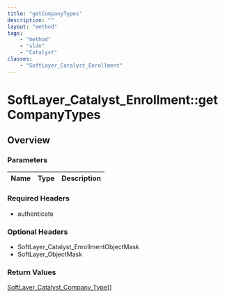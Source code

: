 ```yaml
---
title: "getCompanyTypes"
description: ""
layout: "method"
tags:
    - "method"
    - "sldn"
    - "Catalyst"
classes:
    - "SoftLayer_Catalyst_Enrollment"
---
```

# SoftLayer_Catalyst_Enrollment::getCompanyTypes
## Overview 


### Parameters 
|Name | Type | Description |
| --- | --- | --- |


### Required Headers
* authenticate

### Optional Headers
* SoftLayer_Catalyst_EnrollmentObjectMask
* SoftLayer_ObjectMask

### Return Values
<a href='/reference/datatypes/SoftLayer_Catalyst_Company_Type'>SoftLayer_Catalyst_Company_Type[] </a>

